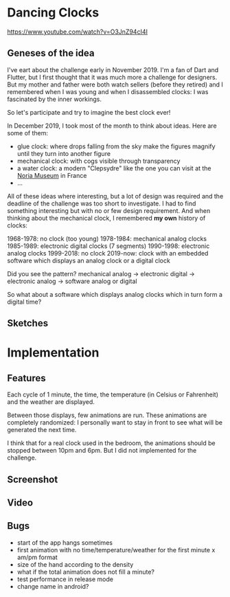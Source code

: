 # Dancing Clocks

https://www.youtube.com/watch?v=O3JnZ94cI4I

## Geneses of the idea

I've eart about the challenge early in November 2019. I'm a fan of Dart and Flutter, but I first thought that
it was much more a challenge for designers. But my mother and father were both watch sellers (before they retired)
and I remembered when I was young and when I disassembled clocks: I was fascinated by the inner workings.

So let's participate and try to imagine the best clock ever!

In December 2019, I took most of the month to think about ideas. Here are some of them:
- glue clock: where drops falling from the sky make the figures magnify until they turn into another figure  
- mechanical clock: with cogs visible through transparency
- a water clock: a modern "Clepsydre" like the one you can visit at the [Noria Museum](https://fr.wikipedia.org/wiki/Clepsydre_moderne) in France 
- ...

All of these ideas where interesting, but a lot of design was required and the deadline of the challenge was too short to investigate.
I had to find something interesting but with no or few design requirement. And when thinking about the mechanical clock, I remembered **my own** history of clocks:

1968-1978: no clock (too young)
1978-1984: mechanical analog clocks
1985-1989: electronic digital clocks (7 segments)
1990-1998: electronic analog clocks
1999-2018: no clock
2019-now: clock with an embedded software which displays an analog clock or a digital clock

Did you see the pattern? mechanical analog -> electronic digital -> electronic analog -> software analog or digital

So what about a software which displays analog clocks which in turn form a digital time?
  
## Sketches


# Implementation

## Features

Each cycle of 1 minute, the time, the temperature (in Celsius or Fahrenheit) and the weather are displayed.

Between those displays, few animations are run. These animations are completely randomized: I personally want to stay in front 
to see what will be generated the next time.

I think that for a real clock used in the bedroom, the animations should be stopped between 10pm and 6pm. But I did
 not implemented for the challenge.

## Screenshot

## Video

## Bugs
- start of the app hangs sometimes 
- first animation with no time/temperature/weather for the first minute
x am/pm format
- size of the hand according to the density
- what if the total animation does not fill a minute?
- test performance in release mode
- change name in android?
